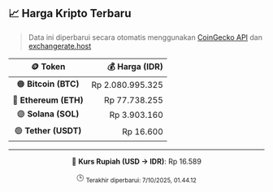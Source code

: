

<!-- HARGA_KRIPTO -->
## 📈 Harga Kripto Terbaru

> Data ini diperbarui secara otomatis menggunakan [CoinGecko API](https://www.coingecko.com/) dan [exchangerate.host](https://exchangerate.host/)

<div align="center">

| 🪙 Token | 💰 Harga (IDR) |
|:------:|---------------:|
| 🟠 **Bitcoin (BTC)**   | Rp 2.080.995.325 |
| 🔵 **Ethereum (ETH)**  | Rp 77.738.255 |
| 🟣 **Solana (SOL)**    | Rp 3.903.160 |
| 🟢 **Tether (USDT)**   | Rp 16.600 |

---

💱 **Kurs Rupiah (USD → IDR)**: Rp 16.589

🕒 <sub>Terakhir diperbarui: 7/10/2025, 01.44.12</sub>

</div>
<!-- /HARGA_KRIPTO -->